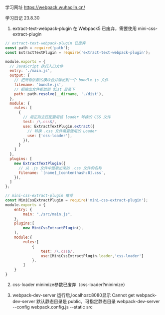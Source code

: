 学习网址 https://webpack.wuhaolin.cn/

学习日记
23.8.30
1. extract-text-webpack-plugin 在 Webpack5 已废弃，需要使用 mini-css-extract-plugin

```js
// extract-text-webpack-plugin 已废弃
const path = require('path');
const ExtractTextPlugin = require('extract-text-webpack-plugin');

module.exports = {
  // JavaScript 执行入口文件
  entry: './main.js',
  output: {
    // 把所有依赖的模块合并输出到一个 bundle.js 文件
    filename: 'bundle.js',
    // 把输出文件都放到 dist 目录下
    path: path.resolve(__dirname, './dist'),
  },
  module: {
    rules: [
      {
        // 用正则去匹配要用该 loader 转换的 CSS 文件
        test: /\.css$/,
        use: ExtractTextPlugin.extract({
          // 转换 .css 文件需要使用的 Loader
          use: ['css-loader'],
        }),
      }
    ]
  },
  plugins: [
    new ExtractTextPlugin({
      // 从 .js 文件中提取出来的 .css 文件的名称
      filename: `[name]_[contenthash:8].css`,
    }),
  ]
};

// mini-css-extract-plugin 推荐
const MiniCssExtractPlugin = require('mini-css-extract-plugin');
module.exports = {
    entry: {
        main: "./src/main.js",
    },
    plugins:[
        new MiniCssExtractPlugin(),
    ],
    module:{
        rules:[
            {
                test: /\.css$/,
                use:[MiniCssExtractPlugin.loader,'css-loader']
            },
        ]
    }
}
```

2. css-loader minimize参数已废弃（css-loader?minimize）

3. webpack-dev-server 运行后,localhost:8080显示 Cannot get
webpack-dev-server 默认静态目录是 public，可指定静态目录 webpack-dev-server --config webpack.config.js --static src
